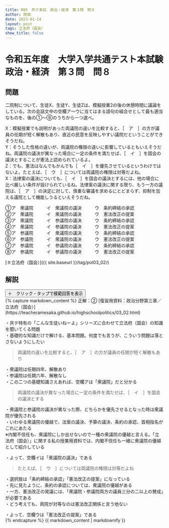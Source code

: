 ```yaml
---
title: R05　共テ本試　政治・経済　第３問　問８
author: 雨坂
date: 2023-01-14
layout: post
tags: 立法府（国会）
show_title: false
---
```

  
# 令和五年度　大学入学共通テスト本試験　政治・経済　第３問　問８  
  
## 問題  
二院制について、生徒X、生徒Y、生徒Zは、模擬授業2の後の休憩時間に議論をしている。次の会話文中の空欄ア～ウに当てはまる語句の組合せとして最も適当なものを、後の①～⑧のうちから一つ選べ。  
  
X：模擬授業でも説明があった両議院の違いを比較すると、［　ア　］の方が議員の任期が短く解散もあり、直近の民意を反映しやすい議院だということができそうだね。  
Y：そうした性格の違いが、両議院の権限の違いに影響しているともいえそうだね。両議院の議決が異なった場合に一定の条件を満たせば、［　イ　］を国会の議決とすることが憲法上認められているよ。  
Z：でも、憲法はなんでもかんでも［　イ　］を優先させているというわけではないよ。たとえば、［　ウ　］については両議院の権限は対等だよね。  
X：法律案の議決についても、［　イ　］を国会の議決とするには、他の場合に比べ厳しい条件が設けられているね。法律案の議決に関する限り、もう一方の議院は、［　ア　］の決定に対して、慎重な審議を求めるにとどまらず、抑制を加える議院として機能しうるといえそうだね。  
  
①ア　衆議院　　　イ　衆議院の議決　　　ウ　条約締結の承認  
②ア　衆議院　　　イ　衆議院の議決　　　ウ　憲法改正の提案  
③ア　衆議院　　　イ　参議院の議決　　　ウ　条約締結の承認  
④ア　衆議院　　　イ　参議院の議決　　　ウ　憲法改正の提案  
⑤ア　参議院　　　イ　衆議院の議決　　　ウ　条約締結の承認  
⑥ア　参議院　　　イ　衆議院の議決　　　ウ　憲法改正の提案  
⑦ア　参議院　　　イ　参議院の議決　　　ウ　条約締結の承認  
⑧ア　参議院　　　イ　参議院の議決　　　ウ　憲法改正の提案  
  
[＃立法府（国会）]({{ site.baseurl }}/tag/pol03_02/)  
  
## 解説  
<div class="collapsible">
  <button class="collapsible-button">＋　クリック・タップで模範回答を表示</button>
  <div class="collapsible-content">
    {% capture markdown_content %}
正解：②  
[復習用資料：政治分野第三章／立法府（国会）](https://teacheramesaka.github.io/highschoolpolitics/03_02.html)  
  
・共テ特有の「こんな生徒いねーよ」シリーズに合わせて立法府（国会）の知識を聞いてくる問題  
・基礎的な知識だけで解ける、基本問題。何度でも言うが、こういう問題は落とさないようにしたい  
  
>両議院の違いを比較すると、［　ア　］の方が議員の任期が短く解散もあり  
  
・衆議院は任期四年、解散あり  
・参議院は任期六年、解散なし  
・この二つの基礎知識さえあれば、空欄アは「衆議院」だと分かる  
  
>両議院の議決が異なった場合に一定の条件を満たせば、［　イ　］を国会の議決とする  
  
・衆議院と参議院の議決が異なった際、どちらかを優先させるとなった時は衆議院が優先される  
・いわゆる衆議院の優越で、法案の議決、予算の議決、条約の承認、首相指名がこれにあたる  
※内閣不信任も、衆議院にしか出せないので一種の衆議院の優越と言える。「立法府（国会）」に関する私の授業用資料では、内閣不信任も一緒に衆議院の優越として紹介している  
  
・よって、空欄イは「衆議院の議決」である  
  
>たとえば、［　ウ　］については両議院の権限は対等だよね  
  
・選択肢は「条約締結の承認」「憲法改正の提案」になっている  
・先に見たように、条約の承認については、衆議院の優越がある  
・一方、憲法改正の発議には、「衆議院・参議院両方の議員三分の二以上の賛成」が必要である  
・どう考えても、両院が対等なのは憲法改正関係と言う他ない  
  
・よって、空欄ウは「憲法改正の提案」である  
    {% endcapture %}
    {{ markdown_content | markdownify }}
  </div>
</div>